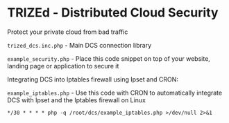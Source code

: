 # TRIZEd - Distributed Cloud Security
Protect your private cloud from bad traffic

`trized_dcs.inc.php` - Main DCS connection library

`example_security.php` - Place this code snippet on top of your website, landing page or application to secure it



Integrating DCS into Iptables firewall using Ipset and CRON:

`example_iptables.php` - Use this code with CRON to automatically integrate DCS with Ipset and the Iptables firewall on Linux

`*/30 * * * * php -q /root/dcs/example_iptables.php >/dev/null 2>&1`


